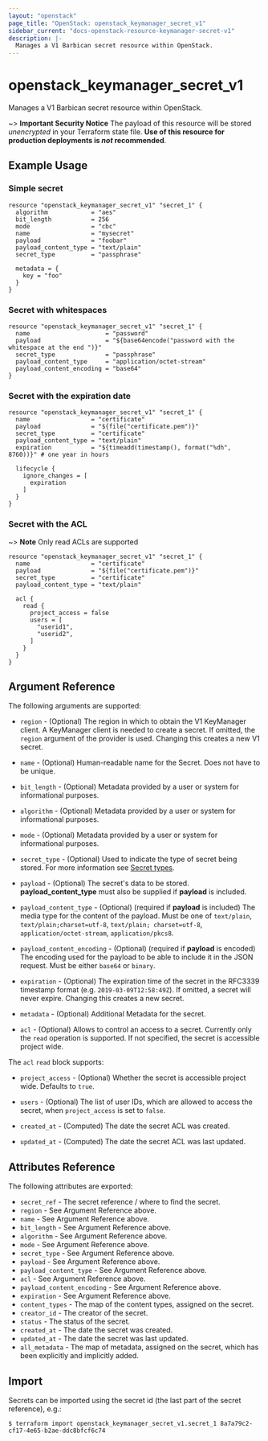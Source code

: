 ```yaml
---
layout: "openstack"
page_title: "OpenStack: openstack_keymanager_secret_v1"
sidebar_current: "docs-openstack-resource-keymanager-secret-v1"
description: |-
  Manages a V1 Barbican secret resource within OpenStack.
---
```


# openstack\_keymanager\_secret\_v1

Manages a V1 Barbican secret resource within OpenStack.

~> **Important Security Notice** The payload of this resource will be stored
*unencrypted* in your Terraform state file. **Use of this resource for production
deployments is *not* recommended**.

## Example Usage

### Simple secret

```hcl
resource "openstack_keymanager_secret_v1" "secret_1" {
  algorithm            = "aes"
  bit_length           = 256
  mode                 = "cbc"
  name                 = "mysecret"
  payload              = "foobar"
  payload_content_type = "text/plain"
  secret_type          = "passphrase"

  metadata = {
    key = "foo"
  }
}
```

### Secret with whitespaces

```hcl
resource "openstack_keymanager_secret_v1" "secret_1" {
  name                     = "password"
  payload                  = "${base64encode("password with the whitespace at the end ")}"
  secret_type              = "passphrase"
  payload_content_type     = "application/octet-stream"
  payload_content_encoding = "base64"
}
```

### Secret with the expiration date

```hcl
resource "openstack_keymanager_secret_v1" "secret_1" {
  name                 = "certificate"
  payload              = "${file("certificate.pem")}"
  secret_type          = "certificate"
  payload_content_type = "text/plain"
  expiration           = "${timeadd(timestamp(), format("%dh", 8760))}" # one year in hours

  lifecycle {
    ignore_changes = [
      expiration
    ]
  }
}
```

### Secret with the ACL

~> **Note** Only read ACLs are supported

```hcl
resource "openstack_keymanager_secret_v1" "secret_1" {
  name                 = "certificate"
  payload              = "${file("certificate.pem")}"
  secret_type          = "certificate"
  payload_content_type = "text/plain"

  acl {
    read {
      project_access = false
      users = [
        "userid1",
        "userid2",
      ]
    }
  }
}
```

## Argument Reference

The following arguments are supported:

* `region` - (Optional) The region in which to obtain the V1 KeyManager client.
    A KeyManager client is needed to create a secret. If omitted, the
    `region` argument of the provider is used. Changing this creates a new
    V1 secret.

* `name` - (Optional) Human-readable name for the Secret. Does not have
    to be unique.
    
* `bit_length` - (Optional) Metadata provided by a user or system for informational purposes.

* `algorithm` - (Optional) Metadata provided by a user or system for informational purposes.

* `mode` - (Optional) Metadata provided by a user or system for informational purposes.

* `secret_type` - (Optional) Used to indicate the type of secret being stored. For more information see [Secret types](https://docs.openstack.org/barbican/latest/api/reference/secret_types.html).
 
* `payload` - (Optional) The secret's data to be stored. **payload\_content\_type** must also be supplied if **payload** is included.

* `payload_content_type` - (Optional) (required if **payload** is included) The media type for the content of the payload. Must be one of `text/plain`, `text/plain;charset=utf-8`, `text/plain; charset=utf-8`, `application/octet-stream`, `application/pkcs8`.

* `payload_content_encoding` - (Optional) (required if **payload** is encoded) The encoding used for the payload to be able to include it in the JSON request. Must be either `base64` or `binary`.

* `expiration` - (Optional) The expiration time of the secret in the RFC3339 timestamp format (e.g. `2019-03-09T12:58:49Z`). If omitted, a secret will never expire. Changing this creates a new secret.

* `metadata` - (Optional) Additional Metadata for the secret.

* `acl` - (Optional) Allows to control an access to a secret. Currently only the
  `read` operation is supported. If not specified, the secret is accessible
  project wide.

The `acl` `read` block supports:

* `project_access` - (Optional) Whether the secret is accessible project wide.
  Defaults to `true`.

* `users` - (Optional) The list of user IDs, which are allowed to access the
  secret, when `project_access` is set to `false`.

* `created_at` - (Computed) The date the secret ACL was created.

* `updated_at` - (Computed) The date the secret ACL was last updated.

## Attributes Reference

The following attributes are exported:

* `secret_ref` - The secret reference / where to find the secret.
* `region` - See Argument Reference above.
* `name` - See Argument Reference above.
* `bit_length` - See Argument Reference above.
* `algorithm` - See Argument Reference above.
* `mode` - See Argument Reference above.
* `secret_type` - See Argument Reference above.
* `payload` - See Argument Reference above.
* `payload_content_type` - See Argument Reference above.
* `acl` - See Argument Reference above.
* `payload_content_encoding` - See Argument Reference above.
* `expiration` - See Argument Reference above.
* `content_types` - The map of the content types, assigned on the secret.
* `creator_id` - The creator of the secret.
* `status` - The status of the secret.
* `created_at` - The date the secret was created.
* `updated_at` - The date the secret was last updated.
* `all_metadata` - The map of metadata, assigned on the secret, which has been
  explicitly and implicitly added.

## Import

Secrets can be imported using the secret id (the last part of the secret reference), e.g.:

```
$ terraform import openstack_keymanager_secret_v1.secret_1 8a7a79c2-cf17-4e65-b2ae-ddc8bfcf6c74
```
